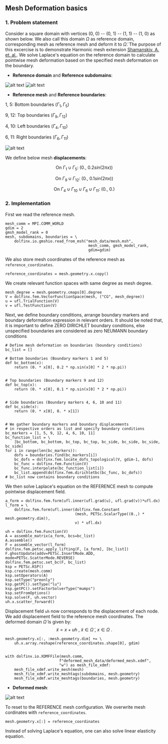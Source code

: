 ## Mesh Deformation basics ##

### 1. Problem statement

Consider a square domain with vertices (0, 0) -- (0, 1) -- (1, 1) -- (1, 0) as shown below. We also call this domain $\Omega$ as reference domain, corresponding mesh as reference mesh and deform it to $\tilde{\Omega}$. The purpose of this excercise is to demonstrate Harmonic mesh extension [Shamanskiy, A. et. al.](https://doi.org/10.1007/s00466-020-01950-x). We solve Laplace's equation on the reference domain to calculate pointwise mesh deformation based on the specified mesh deformation on the boundary.

* **Reference domain** and **Reference subdomains**:

![alt text](https://github.com/niravshah241/MDFEniCSx/blob/main/demo/1_harmonic_mesh_deformation/mesh_data/domain.png)
![alt text](https://github.com/niravshah241/MDFEniCSx/blob/main/demo/1_harmonic_mesh_deformation/mesh_data/subdomains.png)

* **Reference mesh** and **Reference boundaries**: 

1, 5: Bottom boundaries ($\Gamma_1, \Gamma_5$)

9, 12: Top boundaries ($\Gamma_9, \Gamma_{12}$)

4, 10: Left boundaries ($\Gamma_4, \Gamma_{10}$)

6, 11: Right boundaries ($\Gamma_6, \Gamma_{11}$)

![alt text](https://github.com/niravshah241/MDFEniCSx/blob/main/demo/1_harmonic_mesh_deformation/mesh_data/boundaries.png)

We define below mesh **displacements**:

$$\text{On } \Gamma_1 \cup \Gamma_5: \ (0., \ 0.2 sin(2 \pi x))$$

$$\text{On } \Gamma_9 \cup \Gamma_{12}: \ (0., \ 0.1 sin(2 \pi x))$$

$$\text{On } \Gamma_4 \cup \Gamma_{10} \cup \Gamma_6 \cup \Gamma_{11}: \ (0., \ 0.)$$

### 2. Implementation

First we read the reference mesh.
```
mesh_comm = MPI.COMM_WORLD
gdim = 2
gmsh_model_rank = 0
mesh, subdomains, boundaries = \
    dolfinx.io.gmshio.read_from_msh("mesh_data/mesh.msh",
                                     mesh_comm, gmsh_model_rank,
                                     gdim=gdim)
```

We also store mesh coordinates of the reference mesh as ```reference_coordinates```.
```
reference_coordinates = mesh.geometry.x.copy()
```

We create relevant function spaces with same degree as mesh degree.
```
mesh_degree = mesh.geometry.cmaps[0].degree
V = dolfinx.fem.VectorFunctionSpace(mesh, ("CG", mesh_degree))
u = ufl.TrialFunction(V)
v = ufl.TestFunction(V)
```

Next, we define boundary conditions, arrange boundary markers and boundary deformation expression in relevant orders. It should be noted that, it is important to define ZERO DIRICHLET boundary conditions, else unspecified boundaries are considered as zero NEUMANN boundary conditions
```
# Define mesh deformation on boundaries (boundary conditions)
bc_list = []

# Bottom boundaries (Boundary markers 1 and 5)
def bc_bottom(x):
    return (0. * x[0], 0.2 * np.sin(x[0] * 2 * np.pi))


# Top boundaries (Boundary markers 9 and 12)
def bc_top(x):
    return (0. * x[0], 0.1 * np.sin(x[0] * 2 * np.pi))


# Side boundaries (Boundary markers 4, 6, 10 and 11)
def bc_side(x):
    return (0. * x[0], 0. * x[1])


# We gather boundary markers and boundary displacements
# in respective orders as list and specify boundary conditions
bc_markers = [1, 5, 9, 12, 4, 6, 10, 11]
bc_function_list = \
    [bc_bottom, bc_bottom, bc_top, bc_top, bc_side, bc_side, bc_side, bc_side]
for i in range(len(bc_markers)):
    dofs = boundaries.find(bc_markers[i])
    bc_dofs = dolfinx.fem.locate_dofs_topological(V, gdim-1, dofs)
    bc_func = dolfinx.fem.Function(V)
    bc_func.interpolate(bc_function_list[i])
    bc_list.append(dolfinx.fem.dirichletbc(bc_func, bc_dofs))
# bc_list now contains boundary conditions
```

We then solve Laplace's equation on the REFERENCE mesh to compute pointwise displacement field.
```
a_form = dolfinx.fem.form(ufl.inner(ufl.grad(u), ufl.grad(v))*ufl.dx)
l_form = \
    dolfinx.fem.form(ufl.inner(dolfinx.fem.Constant
                               (mesh, PETSc.ScalarType((0.,) * mesh.geometry.dim)),
                               v) * ufl.dx)

uh = dolfinx.fem.Function(V)
A = assemble_matrix(a_form, bcs=bc_list)
A.assemble()
F = assemble_vector(l_form)
dolfinx.fem.petsc.apply_lifting(F, [a_form], [bc_list])
F.ghostUpdate(addv=PETSc.InsertMode.ADD, mode=PETSc.ScatterMode.REVERSE)
dolfinx.fem.petsc.set_bc(F, bc_list)
ksp = PETSc.KSP()
ksp.create(mesh.comm)
ksp.setOperators(A)
ksp.setType("preonly")
ksp.getPC().setType("lu")
ksp.getPC().setFactorSolverType("mumps")
ksp.setFromOptions()
ksp.solve(F, uh.vector)
uh.x.scatter_forward()
```

Displacement field ```uh``` now corresponds to the displacement of each node. We add displacement field to the reference mesh coordinates. The deformed domain $\tilde{\Omega}$ is given by:
$$\tilde{x} = x + uh \ , \ \tilde{x} \in \tilde{\Omega} \ , \ x \in \Omega \ .$$
```
mesh.geometry.x[:, :mesh.geometry.dim] += \
    uh.x.array.reshape(reference_coordinates.shape[0], gdim)


with dolfinx.io.XDMFFile(mesh.comm,
                        f"deformed_mesh_data/deformed_mesh.xdmf",
                        "w") as mesh_file_xdmf:
    mesh_file_xdmf.write_mesh(mesh)
    mesh_file_xdmf.write_meshtags(subdomains, mesh.geometry)
    mesh_file_xdmf.write_meshtags(boundaries, mesh.geometry)

```

* **Deformed mesh**: 

![alt text](https://github.com/niravshah241/MDFEniCSx/blob/main/demo/0_fundamental_deformation/deformed_mesh.png)



To reset to the REFERENCE mesh configuration. We overwrite mesh cordinates with ```reference_coordinates```.
```
mesh.geometry.x[:] = reference_coordinates
```

Instead of solving Laplace's equation, one can also solve linear elasticity equation.
